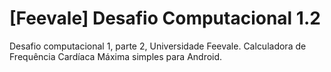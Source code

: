 # [Feevale] Desafio Computacional 1.2
 Desafio computacional 1, parte 2, Universidade Feevale. Calculadora de Frequência Cardíaca Máxima simples para Android.
